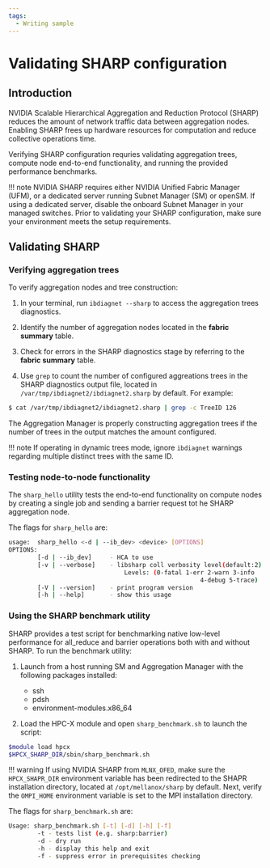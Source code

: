 ```yaml
---
tags:
  - Writing sample
---
```


# Validating SHARP configuration

## Introduction

NVIDIA Scalable Hierarchical Aggregation and Reduction Protocol (SHARP) reduces the amount of network traffic data between aggregation nodes. Enabling SHARP frees up hardware resources for computation and reduce collective operations time.

Verifying SHARP configuration requries validating aggregation trees, compute node end-to-end functionality, and running the provided performance benchmarks.

!!! note
    NVIDIA SHARP requires either NVIDIA Unified Fabric Manager (UFM), or a dedicated server running Subnet Manager (SM) or openSM. If using a dedicated server, disable the onboard Subnet Manager in your managed switches. Prior to validating your SHARP configuration, make sure your environment meets the setup requirements.

## Validating SHARP

### Verifying aggregation trees

To verify aggregation nodes and tree construction: 

1. In your terminal, run `ibdiagnet --sharp` to access the aggregation trees diagnostics.

2. Identify the number of aggregation nodes located in the **fabric summary** table.

3. Check for errors in the SHARP diagnostics stage by referring to the **fabric summary** table.

4. Use `grep` to count the number of configured aggreations trees in the SHARP diagnostics output file, located in `/var/tmp/ibdiagnet2/ibdiagnet2.sharp` by default. For example:

```bash
$ cat /var/tmp/ibdiagnet2/ibdiagnet2.sharp | grep -c TreeID 126
```

The Aggregation Manager is properly constructing aggregation trees if the number of trees in the output matches the amount configured.  

!!! note
    If operating in dynamic trees mode, ignore `ibdiagnet` warnings regarding multiple distinct trees with the same ID.

### Testing node-to-node functionality

The `sharp_hello` utility tests the end-to-end functionality on compute nodes by creating a single job and sending a barrier request tot he SHARP aggregation node.

The flags for `sharp_hello` are:

```bash
usage:  sharp_hello <-d | --ib_dev> <device> [OPTIONS]
OPTIONS:
    	[-d | --ib_dev]  	- HCA to use
    	[-v | --verbose] 	- libsharp coll verbosity level(default:2)
                              	Levels: (0-fatal 1-err 2-warn 3-info
                                                     4-debug 5-trace)
    	[-V | --version] 	- print program version
    	[-h | --help]    	- show this usage
```

### Using the SHARP benchmark utility

SHARP provides a test script for benchmarking native low-level performance for all_reduce and barrier operations both with and without SHARP. To run the benchmark utility:

1. Launch from a host running SM and Aggregation Manager with the following packages installed:
    * ssh
    * pdsh
    * environment-modules.x86_64

2. Load the HPC-X module and open `sharp_benchmark.sh` to launch the script:

```bash
$module load hpcx
$HPCX_SHARP_DIR/sbin/sharp_benchmark.sh
```

!!! warning
    If using NVIDIA SHARP from `MLNX_OFED`, make sure the `HPCX_SHAPR_DIR` environment variable has been redirected to the SHAPR installation directory, located at `/opt/mellanox/sharp` by default. Next, verify the `OMPI_HOME` environment variable is set to the MPI installation directory.

The flags for `sharp_benchmark.sh` are:

```bash
Usage: sharp_benchmark.sh [-t] [-d] [-h] [-f]
    	-t - tests list (e.g. sharp:barrier)
    	-d - dry run
    	-h - display this help and exit
    	-f - suppress error in prerequisites checking
```
